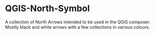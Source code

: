 # QGIS-North-Symbol
A collection of North Arrows intended to be used in the QGIS composer. Mostly black and white arrows with a few collections in various colours.


